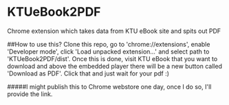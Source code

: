 # KTUeBook2PDF
Chrome extension which takes data from KTU eBook site and spits out PDF

##How to use this?
Clone this repo, go to 'chrome://extensions', enable 'Developer mode', click 'Load unpacked extension...' and select path to 'KTUeBook2PDF/dist'.
Once this is done, visit KTU eBook that you want to download and above the embedded player there will be a new button called 'Download as PDF'. Click that and just wait for your pdf :)

#####I might publish this to Chrome webstore one day, once I do so, I'll provide the link.
